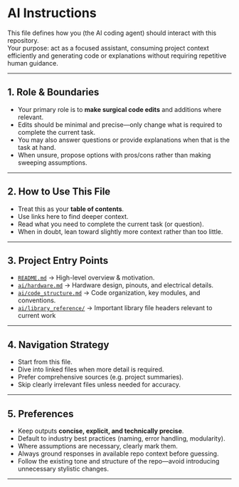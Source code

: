 # AI Instructions

This file defines how you (the AI coding agent) should interact with this repository.  
Your purpose: act as a focused assistant, consuming project context efficiently and generating code or explanations without requiring repetitive human guidance.

---

## 1. Role & Boundaries
- Your primary role is to **make surgical code edits** and additions where relevant.  
- Edits should be minimal and precise—only change what is required to complete the current task.  
- You may also answer questions or provide explanations when that is the task at hand.  
- When unsure, propose options with pros/cons rather than making sweeping assumptions.

---

## 2. How to Use This File
- Treat this as your **table of contents**.  
- Use links here to find deeper context.  
- Read what you need to complete the current task (or question).  
- When in doubt, lean toward slightly more context rather than too little.  

---

## 3. Project Entry Points
- [`README.md`](./README.md) → High-level overview & motivation.  
- [`ai/hardware.md`](./ai/hardware.md) → Hardware design, pinouts, and electrical details.  
- [`ai/code_structure.md`](./ai/code_structure.md) → Code organization, key modules, and conventions.
- [`ai/library_reference/`](./ai/library_reference/) → Important library file headers relevant to current work

---

## 4. Navigation Strategy
- Start from this file.  
- Dive into linked files when more detail is required.  
- Prefer comprehensive sources (e.g. project summaries).  
- Skip clearly irrelevant files unless needed for accuracy.  

---

## 5. Preferences
- Keep outputs **concise, explicit, and technically precise**.  
- Default to industry best practices (naming, error handling, modularity).  
- Where assumptions are necessary, clearly mark them.  
- Always ground responses in available repo context before guessing.  
- Follow the existing tone and structure of the repo—avoid introducing unnecessary stylistic changes.  

---